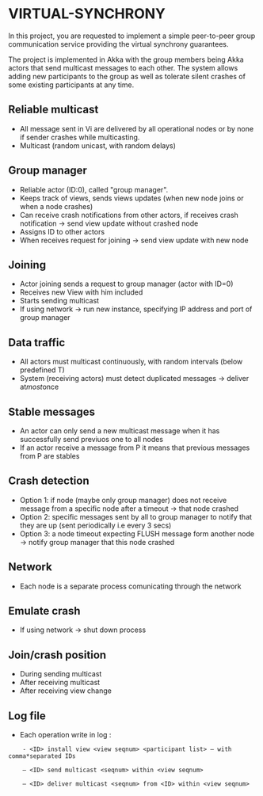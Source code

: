 # VIRTUAL-SYNCHRONY

In this project, you are requested to implement a simple peer-to-peer group communication service providing
the virtual synchrony guarantees.

The project is implemented in Akka with the group members being Akka actors that send multicast
messages to each other.  The system allows adding new participants to the group as well as tolerate silent
crashes of some existing participants at any time.

## Reliable multicast
* All message sent in Vi are delivered by all operational nodes or by none if sender crashes while multicasting.
* Multicast (random unicast, with random delays)

## Group manager
* Reliable actor (ID:0), called "group manager".
* Keeps track of views, sends views updates (when new node joins or when a node crashes)
* Can receive crash notifications from other actors, if receives crash notification -> send view update without crashed node
* Assigns ID to other actors
* When receives request for joining -> send view update with new node

## Joining 			
* Actor joining sends a request to group manager (actor with ID=0)
* Receives new View with him included
* Starts sending multicast
* If using network -> run new instance, specifying IP address and port of group manager

## Data traffic
* All actors must multicast continuously, with random intervals (below predefined T)
* System (receiving actors) must detect duplicated messages -> deliver at*most*once

## Stable messages
* An actor can only send a new multicast message when it has successfully send previuos one to all nodes
* If an actor receive a message from P it means that previous messages from P are stables

## Crash detection
* Option 1: if node (maybe only group manager) does not receive message from a specific node after a timeout -> that node crashed
* Option 2: specific messages sent by all to group manager to notify that they are up (sent periodically i.e every 3 secs)
* Option 3: a node timeout expecting FLUSH message form another node -> notify group manager that this node crashed

## Network
* Each node is a separate process comunicating through the network

## Emulate crash
* If using network -> shut down process

## Join/crash position
* During sending multicast
* After receiving multicast
* After receiving view change

## Log file
* Each operation write in log :

```															
	- <ID> install view <view seqnum> <participant list> — with comma*separated IDs
```												
```
	– <ID> send multicast <seqnum> within <view seqnum>
```
```
	– <ID> deliver multicast <seqnum> from <ID> within <view seqnum>  
```





